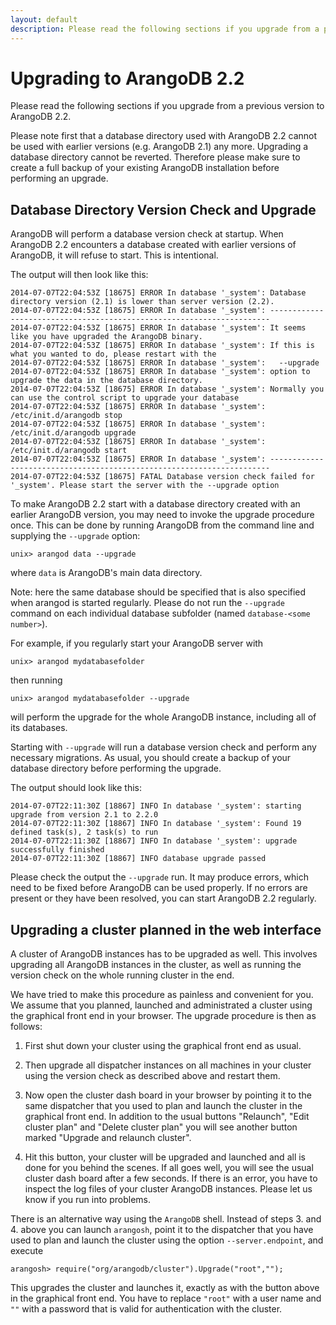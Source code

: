 ```yaml
---
layout: default
description: Please read the following sections if you upgrade from a previous version toArangoDB 2
---
```

Upgrading to ArangoDB 2.2
=========================

Please read the following sections if you upgrade from a previous version to
ArangoDB 2.2.

Please note first that a database directory used with ArangoDB 2.2
cannot be used with earlier versions (e.g. ArangoDB 2.1) any
more. Upgrading a database directory cannot be reverted. Therefore
please make sure to create a full backup of your existing ArangoDB
installation before performing an upgrade.

Database Directory Version Check and Upgrade
--------------------------------------------

ArangoDB will perform a database version check at startup. When ArangoDB 2.2
encounters a database created with earlier versions of ArangoDB, it will refuse
to start. This is intentional.

The output will then look like this:

```
2014-07-07T22:04:53Z [18675] ERROR In database '_system': Database directory version (2.1) is lower than server version (2.2).
2014-07-07T22:04:53Z [18675] ERROR In database '_system': ----------------------------------------------------------------------
2014-07-07T22:04:53Z [18675] ERROR In database '_system': It seems like you have upgraded the ArangoDB binary.
2014-07-07T22:04:53Z [18675] ERROR In database '_system': If this is what you wanted to do, please restart with the
2014-07-07T22:04:53Z [18675] ERROR In database '_system':   --upgrade
2014-07-07T22:04:53Z [18675] ERROR In database '_system': option to upgrade the data in the database directory.
2014-07-07T22:04:53Z [18675] ERROR In database '_system': Normally you can use the control script to upgrade your database
2014-07-07T22:04:53Z [18675] ERROR In database '_system':   /etc/init.d/arangodb stop
2014-07-07T22:04:53Z [18675] ERROR In database '_system':   /etc/init.d/arangodb upgrade
2014-07-07T22:04:53Z [18675] ERROR In database '_system':   /etc/init.d/arangodb start
2014-07-07T22:04:53Z [18675] ERROR In database '_system': ----------------------------------------------------------------------
2014-07-07T22:04:53Z [18675] FATAL Database version check failed for '_system'. Please start the server with the --upgrade option
```

To make ArangoDB 2.2 start with a database directory created with an earlier
ArangoDB version, you may need to invoke the upgrade procedure once. This can
be done by running ArangoDB from the command line and supplying the `--upgrade`
option:

    unix> arangod data --upgrade

where `data` is ArangoDB's main data directory. 

Note: here the same database should be specified that is also specified when
arangod is started regularly. Please do not run the `--upgrade` command on each
individual database subfolder (named `database-<some number>`).
 
For example, if you regularly start your ArangoDB server with

    unix> arangod mydatabasefolder

then running

    unix> arangod mydatabasefolder --upgrade

will perform the upgrade for the whole ArangoDB instance, including all of its
databases.

Starting with `--upgrade` will run a database version check and perform any
necessary migrations. As usual, you should create a backup of your database
directory before performing the upgrade.

The output should look like this:
```
2014-07-07T22:11:30Z [18867] INFO In database '_system': starting upgrade from version 2.1 to 2.2.0
2014-07-07T22:11:30Z [18867] INFO In database '_system': Found 19 defined task(s), 2 task(s) to run
2014-07-07T22:11:30Z [18867] INFO In database '_system': upgrade successfully finished
2014-07-07T22:11:30Z [18867] INFO database upgrade passed
```

Please check the output the `--upgrade` run. It may produce errors, which need
to be fixed before ArangoDB can be used properly. If no errors are present or
they have been resolved, you can start ArangoDB 2.2 regularly.

Upgrading a cluster planned in the web interface
------------------------------------------------

A cluster of ArangoDB instances has to be upgraded as well. This
involves upgrading all ArangoDB instances in the cluster, as well as
running the version check on the whole running cluster in the end.

We have tried to make this procedure as painless and convenient for you.
We assume that you planned, launched and administrated a cluster using the
graphical front end in your browser. The upgrade procedure is then as
follows:

  1. First shut down your cluster using the graphical front end as
     usual.

  2. Then upgrade all dispatcher instances on all machines in your
     cluster using the version check as described above and restart them.

  3. Now open the cluster dash board in your browser by pointing it to
     the same dispatcher that you used to plan and launch the cluster in 
     the graphical front end. In addition to the usual buttons
     "Relaunch", "Edit cluster plan" and "Delete cluster plan" you will
     see another button marked "Upgrade and relaunch cluster".

  4. Hit this button, your cluster will be upgraded and launched and
     all is done for you behind the scenes. If all goes well, you will
     see the usual cluster dash board after a few seconds. If there is 
     an error, you have to inspect the log files of your cluster
     ArangoDB instances. Please let us know if you run into problems.

There is an alternative way using the `ArangoDB` shell. Instead of
steps 3. and 4. above you can launch `arangosh`, point it to the dispatcher
that you have used to plan and launch the cluster using the option
``--server.endpoint``, and execute

    arangosh> require("org/arangodb/cluster").Upgrade("root","");

This upgrades the cluster and launches it, exactly as with the button 
above in the graphical front end. You have to replace `"root"` with
a user name and `""` with a password that is valid for authentication
with the cluster.

